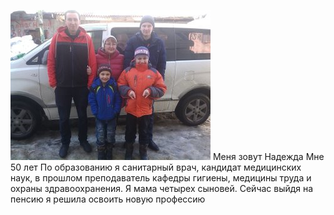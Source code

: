 ![alt text](i.jpg)
Меня зовут Надежда
Мне 50 лет
По образованию я санитарный врач,
кандидат медицинских наук,
в прошлом преподаватель кафедры гигиены, медицины труда и охраны здравоохранения.
Я мама четырех сыновей.
Сейчас выйдя на пенсию я решила освоить новую профессию

